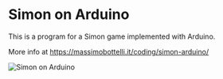 # Simon on Arduino

This is a program for a Simon game implemented with Arduino. 

More info at https://massimobottelli.it/coding/simon-arduino/ 

![Simon on Arduino](https://massimobottelli.it/wp-content/uploads/2023/03/simonino-1024x768.jpeg)
